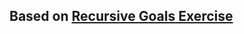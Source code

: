## Based on [Recursive Goals Exercise](https://www.notion.so/Recursive-Goals-Alignment-35dc2e1ea0854bd29ad6628cb8b5eb80)

